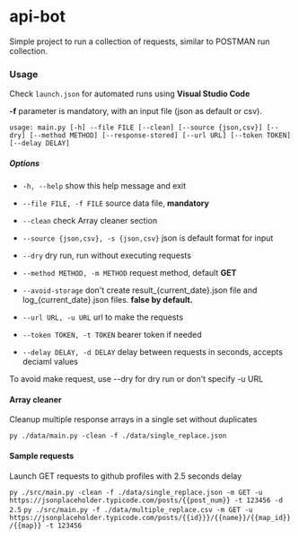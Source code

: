 # api-bot

Simple project to run a collection of requests, similar to POSTMAN run collection.

### Usage

Check `launch.json` for automated runs using **Visual Studio Code**

**-f** parameter is mandatory, with an input file (json as default or csv).

`usage: main.py [-h] --file FILE [--clean] [--source {json,csv}] [--dry] [--method METHOD] [--response-stored] [--url URL] [--token TOKEN] [--delay DELAY]`

##### Options

- `-h, --help` show this help message and exit
- `--file FILE, -f FILE` source data file, **mandatory**
- `--clean` check Array cleaner section
- `--source {json,csv}, -s {json,csv}` json is default format for input
- `--dry` dry run, run without executing requests

- `--method METHOD, -m METHOD` request method, default **GET**
- `--avoid-storage` don't create result\_{current_date}.json file and log\_{current_date}.json files. **false by default.**
- `--url URL, -u URL` url to make the requests
- `--token TOKEN, -t TOKEN` bearer token if needed
- `--delay DELAY, -d DELAY` delay between requests in seconds, accepts deciaml values

To avoid make request, use --dry for dry run or don't specify -u URL

#### Array cleaner

Cleanup multiple response arrays in a single set without duplicates

`py ./data/main.py -clean -f ./data/single_replace.json`

#### Sample requests

Launch GET requests to github profiles with 2.5 seconds delay

`py ./src/main.py -clean -f ./data/single_replace.json -m GET -u https://jsonplaceholder.typicode.com/posts/{{post_num}} -t 123456 -d 2.5`
`py ./src/main.py -f ./data/multiple_replace.csv -m GET -u https://jsonplaceholder.typicode.com/posts/{{id}}}/{{name}}/{{map_id}}/{{map}} -t 123456`
